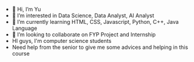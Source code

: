 - 👋 Hi, I’m Yu
- 👀 I’m interested in Data Science, Data Analyst, AI Analyst
- 🌱 I’m currently learning HTML, CSS, Javascript, Python, C++, Java Language
- 💞️ I’m looking to collaborate on FYP Project and Internship
- HI guys, I'm  computer science students
- Need help from the senior to give me some advices and helping in this course


